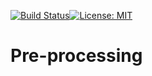 [![Build Status](https://quakecoresoft.canterbury.ac.nz/jenkins/job/Pre-processing/badge/icon?build=last:${params.ghprbActualCommit=master)](https://quakecoresoft.canterbury.ac.nz/jenkins/job/Pre-processing)[![License: MIT](https://img.shields.io/badge/License-MIT-yellow.svg)](https://opensource.org/licenses/MIT)

# Pre-processing
